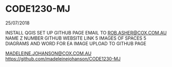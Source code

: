 # CODE1230-MJ
25/07/2018

INSTALL QGIS
SET UP GITHUB PAGE 
EMAIL TO ROB.ASHER@COX.COM.AU
	NAME
	Z NUMBER
	GITHUB WEBSITE LINK
5 IMAGES OF SPACES
5 DIAGRAMS AND WORD FOR EA IMAGE 
UPLOAD TO GITHUB PAGE

MADELEINE.JOHANSON@COX.COM.AU
https://github.com/madeleinejohanson/CODE1230-MJ
